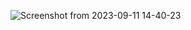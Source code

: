 
![Screenshot from 2023-09-11 14-40-23](https://github.com/mcreus/NetPractice/assets/124189787/26a97fcb-889f-450a-b7ba-dc157c2245dd)
